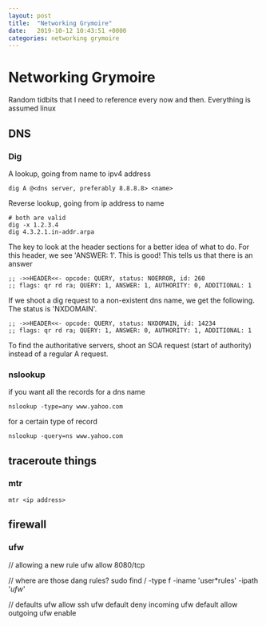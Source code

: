 ```yaml
---
layout: post
title:  "Networking Grymoire"
date:   2019-10-12 10:43:51 +0000
categories: networking grymoire
---
```


# Networking Grymoire

Random tidbits that I need to reference every now and then. Everything is assumed linux

## DNS

### Dig

A lookup, going from name to ipv4 address

```
dig A @<dns server, preferably 8.8.8.8> <name>
```

Reverse lookup, going from ip address to name
```
# both are valid
dig -x 1.2.3.4
dig 4.3.2.1.in-addr.arpa
```

The key to look at the header sections for a better idea of what to do. For this header, we see 'ANSWER: 1'. This is good! This tells us that there is an answer 
```
;; ->>HEADER<<- opcode: QUERY, status: NOERROR, id: 260
;; flags: qr rd ra; QUERY: 1, ANSWER: 1, AUTHORITY: 0, ADDITIONAL: 1
```

If we shoot a dig request to a non-existent dns name, we get the following. The status is 'NXDOMAIN'.
```
;; ->>HEADER<<- opcode: QUERY, status: NXDOMAIN, id: 14234
;; flags: qr rd ra; QUERY: 1, ANSWER: 0, AUTHORITY: 1, ADDITIONAL: 1
```

To find the authoritative servers, shoot an SOA request (start of authority) instead of a regular A request.

### nslookup

if you want all the records for a dns name
```
nslookup -type=any www.yahoo.com
```

for a certain type of record
```
nslookup -query=ns www.yahoo.com
```

## traceroute things

### mtr

```
mtr <ip address>
```

## firewall

### ufw

// allowing a new rule
ufw allow 8080/tcp

// where are those dang rules?
sudo find / -type f -iname 'user*rules' -ipath '*ufw*'

// defaults
ufw allow ssh
ufw default deny incoming
ufw default allow outgoing
ufw enable
